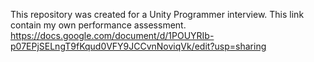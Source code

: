This repository was created for a Unity Programmer interview. This link contain my own performance assessment.
https://docs.google.com/document/d/1POUYRIb-p07EPjSELngT9fKqud0VFY9JCCvnNoviqVk/edit?usp=sharing
